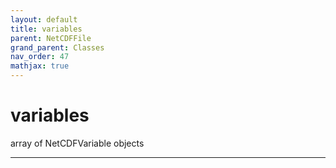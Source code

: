 ```yaml
---
layout: default
title: variables
parent: NetCDFFile
grand_parent: Classes
nav_order: 47
mathjax: true
---
```


#  variables

array of NetCDFVariable objects


---

